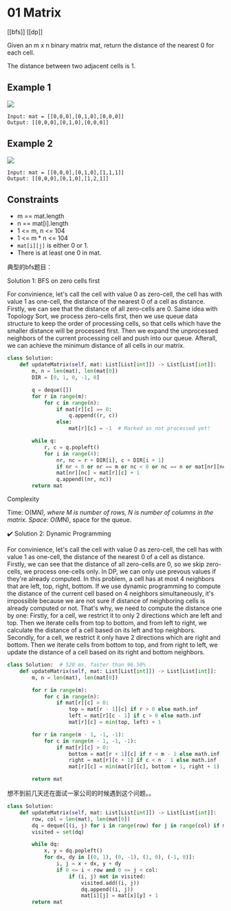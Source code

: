 # 01 Matrix

[[bfs]] [[dp]]

Given an m x n binary matrix mat, return the distance of the nearest 0 for each cell.

The distance between two adjacent cells is 1.

## Example 1

![](https://assets.leetcode.com/uploads/2021/04/24/01-1-grid.jpg)

```text
Input: mat = [[0,0,0],[0,1,0],[0,0,0]]
Output: [[0,0,0],[0,1,0],[0,0,0]]
```

## Example 2

![](https://assets.leetcode.com/uploads/2021/04/24/01-2-grid.jpg)

```text
Input: mat = [[0,0,0],[0,1,0],[1,1,1]]
Output: [[0,0,0],[0,1,0],[1,2,1]]
```

## Constraints

* m == mat.length
* n == mat[i].length
* 1 <= m, n <= 104
* 1 <= m * n <= 104
* `mat[i][j]` is either 0 or 1.
* There is at least one 0 in mat.

典型的bfs题目：

Solution 1: BFS on zero cells first

For convinience, let's call the cell with value 0 as zero-cell, the cell has with value 1 as one-cell, the distance of the nearest 0 of a cell as distance.
Firstly, we can see that the distance of all zero-cells are 0.
Same idea with Topology Sort, we process zero-cells first, then we use queue data structure to keep the order of processing cells, so that cells which have the smaller distance will be processed first. Then we expand the unprocessed neighbors of the current processing cell and push into our queue.
Afterall, we can achieve the minimum distance of all cells in our matrix.

```python
class Solution:
    def updateMatrix(self, mat: List[List[int]]) -> List[List[int]]:
        m, n = len(mat), len(mat[0])
        DIR = [0, 1, 0, -1, 0]

        q = deque([])
        for r in range(m):
            for c in range(n):
                if mat[r][c] == 0:
                    q.append((r, c))
                else:
                    mat[r][c] = -1  # Marked as not processed yet!

        while q:
            r, c = q.popleft()
            for i in range(4):
                nr, nc = r + DIR[i], c + DIR[i + 1]
                if nr < 0 or nr == m or nc < 0 or nc == n or mat[nr][nc] != -1: continue
                mat[nr][nc] = mat[r][c] + 1
                q.append((nr, nc))
        return mat
```
Complexity

Time: O(M*N), where M is number of rows, N is number of columns in the matrix.
Space: O(M*N), space for the queue.

✔️ Solution 2: Dynamic Programming

For convinience, let's call the cell with value 0 as zero-cell, the cell has with value 1 as one-cell, the distance of the nearest 0 of a cell as distance.
Firstly, we can see that the distance of all zero-cells are 0, so we skip zero-cells, we process one-cells only.
In DP, we can only use prevous values if they're already computed.
In this problem, a cell has at most 4 neighbors that are left, top, right, bottom. If we use dynamic programming to compute the distance of the current cell based on 4 neighbors simultaneously, it's impossible because we are not sure if distance of neighboring cells is already computed or not.
That's why, we need to compute the distance one by one:
Firstly, for a cell, we restrict it to only 2 directions which are left and top. Then we iterate cells from top to bottom, and from left to right, we calculate the distance of a cell based on its left and top neighbors.
Secondly, for a cell, we restrict it only have 2 directions which are right and bottom. Then we iterate cells from bottom to top, and from right to left, we update the distance of a cell based on its right and bottom neighbors.

```python
class Solution:  # 520 ms, faster than 96.50%
    def updateMatrix(self, mat: List[List[int]]) -> List[List[int]]:
        m, n = len(mat), len(mat[0])

        for r in range(m):
            for c in range(n):
                if mat[r][c] > 0:
                    top = mat[r - 1][c] if r > 0 else math.inf
                    left = mat[r][c - 1] if c > 0 else math.inf
                    mat[r][c] = min(top, left) + 1

        for r in range(m - 1, -1, -1):
            for c in range(n - 1, -1, -1):
                if mat[r][c] > 0:
                    bottom = mat[r + 1][c] if r < m - 1 else math.inf
                    right = mat[r][c + 1] if c < n - 1 else math.inf
                    mat[r][c] = min(mat[r][c], bottom + 1, right + 1)

        return mat
```

想不到前几天还在面试一家公司的时候遇到这个问题。。

```python
class Solution:
    def updateMatrix(self, mat: List[List[int]]) -> List[List[int]]:
        row, col = len(mat), len(mat[0])
        dq = deque([(i, j) for i in range(row) for j in range(col) if mat[i][j] == 0])
        visited = set(dq)

        while dq:
            x, y = dq.popleft()
            for dx, dy in [(0, 1), (0, -1), (1, 0), (-1, 0)]:
                i, j = x + dx, y + dy
                if 0 <= i < row and 0 <= j < col:
                    if (i, j) not in visited:
                        visited.add((i, j))
                        dq.append((i, j))
                        mat[i][j] = mat[x][y] + 1
        return mat
```

